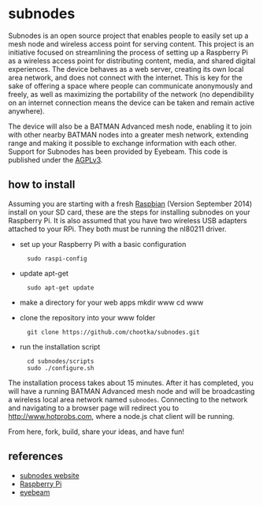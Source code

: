subnodes
========

Subnodes is an open source project that enables people to easily set up a mesh node and wireless access point for serving content.
This project is an initiative focused on streamlining the process of setting up a Raspberry Pi as a wireless access
point for distributing content, media, and shared digital experiences. The device behaves as a web server, creating
its own local area network, and does not connect with the internet. This is key for the sake of offering a space
where people can communicate anonymously and freely, as well as maximizing the portability of the network
(no dependibility on an internet connection means the device can be taken and remain active anywhere). 

The device will also be a BATMAN Advanced mesh node, enabling it to join with other nearby BATMAN nodes into a greater mesh
network, extending range and making it possible to exchange information with each other. Support for Subnodes has
been provided by Eyebeam. This code is published under the [AGPLv3](http://www.gnu.org/licenses/agpl-3.0.html).

how to install
--------------
Assuming you are starting with a fresh [Raspbian](http://www.raspberrypi.org/downloads/) (Version September 2014) install on your SD card, these are the steps for installing subnodes on your Raspberry Pi. It is also assumed that you have two wireless USB adapters attached to your RPi. They both must be running the nl80211 driver.

* set up your Raspberry Pi with a basic configuration

        sudo raspi-config

* update apt-get

        sudo apt-get update

* make a directory for your web apps
mkdir www
cd www

* clone the repository into your www folder

        git clone https://github.com/chootka/subnodes.git

* run the installation script

        cd subnodes/scripts
        sudo ./configure.sh

The installation process takes about 15 minutes. After it has completed, you will have a running BATMAN Advanced mesh node and will be broadcasting a wireless local area network named `subnodes`. Connecting to the network and navigating to a browser page will redirect you to http://www.hotprobs.com, where a node.js chat client will be running. 

From here, fork, build, share your ideas, and have fun!

references
----------
* [subnodes website](http://subnod.es/)
* [Raspberry Pi](http://www.raspberrypi.org/)
* [eyebeam](http://eyebeam.org/)
